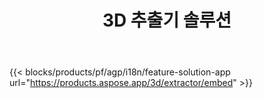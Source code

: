 ﻿---
title: 3D 추출기 솔루션 
weight: 7730
url: /ko/extractor
limit: 
description: 3D 파일을 Autodesk, Draco, Wavefront, 3D Studio 및 기타 여러 형식으로 변환
---
{{< blocks/products/pf/agp/i18n/feature-solution-app url="https://products.aspose.app/3d/extractor/embed" >}} 
